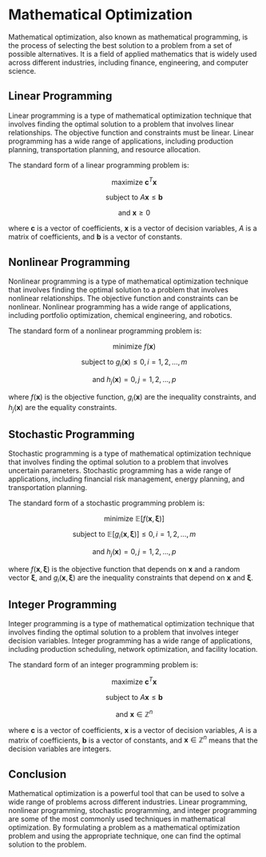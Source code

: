 # Mathematical Optimization

Mathematical optimization, also known as mathematical programming, is the process of selecting the best solution to a problem from a set of possible alternatives. It is a field of applied mathematics that is widely used across different industries, including finance, engineering, and computer science.

## Linear Programming

Linear programming is a type of mathematical optimization technique that involves finding the optimal solution to a problem that involves linear relationships. The objective function and constraints must be linear. Linear programming has a wide range of applications, including production planning, transportation planning, and resource allocation.

The standard form of a linear programming problem is:

$$ \text{maximize } \mathbf{c}^T \mathbf{x} $$

$$ \text{subject to } A\mathbf{x} \leq \mathbf{b} $$

$$ \text{and } \mathbf{x} \geq 0 $$

where $\mathbf{c}$ is a vector of coefficients, $\mathbf{x}$ is a vector of decision variables, $A$ is a matrix of coefficients, and $\mathbf{b}$ is a vector of constants.

## Nonlinear Programming

Nonlinear programming is a type of mathematical optimization technique that involves finding the optimal solution to a problem that involves nonlinear relationships. The objective function and constraints can be nonlinear. Nonlinear programming has a wide range of applications, including portfolio optimization, chemical engineering, and robotics.

The standard form of a nonlinear programming problem is:

$$ \text{minimize } f(\mathbf{x}) $$

$$ \text{subject to } g_i(\mathbf{x}) \leq 0, i = 1,2,\dots,m $$

$$ \text{and } h_j(\mathbf{x}) = 0, j = 1,2,\dots,p $$

where $f(\mathbf{x})$ is the objective function, $g_i(\mathbf{x})$ are the inequality constraints, and $h_j(\mathbf{x})$ are the equality constraints.

## Stochastic Programming

Stochastic programming is a type of mathematical optimization technique that involves finding the optimal solution to a problem that involves uncertain parameters. Stochastic programming has a wide range of applications, including financial risk management, energy planning, and transportation planning.

The standard form of a stochastic programming problem is:

$$ \text{minimize } \mathbb{E}[f(\mathbf{x},\mathbf{\xi})] $$

$$ \text{subject to } \mathbb{E}[g_i(\mathbf{x},\mathbf{\xi})] \leq 0, i = 1,2,\dots,m $$

$$ \text{and } h_j(\mathbf{x}) = 0, j = 1,2,\dots,p $$

where $f(\mathbf{x},\mathbf{\xi})$ is the objective function that depends on $\mathbf{x}$ and a random vector $\mathbf{\xi}$, and $g_i(\mathbf{x},\mathbf{\xi})$ are the inequality constraints that depend on $\mathbf{x}$ and $\mathbf{\xi}$.

## Integer Programming

Integer programming is a type of mathematical optimization technique that involves finding the optimal solution to a problem that involves integer decision variables. Integer programming has a wide range of applications, including production scheduling, network optimization, and facility location.

The standard form of an integer programming problem is:

$$ \text{maximize } \mathbf{c}^T \mathbf{x} $$

$$ \text{subject to } A\mathbf{x} \leq \mathbf{b} $$

$$ \text{and } \mathbf{x} \in \mathbb{Z}^n $$

where $\mathbf{c}$ is a vector of coefficients, $\mathbf{x}$ is a vector of decision variables, $A$ is a matrix of coefficients, $\mathbf{b}$ is a vector of constants, and $\mathbf{x} \in \mathbb{Z}^n$ means that the decision variables are integers.

## Conclusion

Mathematical optimization is a powerful tool that can be used to solve a wide range of problems across different industries. Linear programming, nonlinear programming, stochastic programming, and integer programming are some of the most commonly used techniques in mathematical optimization. By formulating a problem as a mathematical optimization problem and using the appropriate technique, one can find the optimal solution to the problem.
